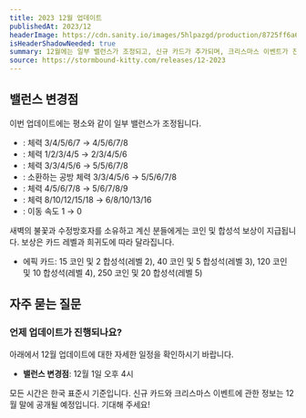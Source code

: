 ```yaml
---
title: 2023 12월 업데이트
publishedAt: 2023/12
headerImage: https://cdn.sanity.io/images/5hlpazgd/production/8725ff6a629d11e1e2ab2e1183982900f6ba86d3-1920x622.png
isHeaderShadowNeeded: true
summary: 12월에는 일부 밸런스가 조정되고, 신규 카드가 추가되며, 크리스마스 이벤트가 진행됩니다!
source: https://stormbound-kitty.com/releases/12-2023
---
```


<script>
    import BadgedHeader from "$components/BadgedHeader.svelte";
    import Old from "$components/Old.svelte";
    import New from "$components/New.svelte";
    import ImageBlock from "$components/ImageBlock.svelte";
    import FlexibleList from "$components/FlexibleList.svelte";
    import Icon from "$components/Icon.svelte";
    import Card from "$components/Card.svelte";
    import CardLink from "$components/CardLink.svelte";
    import Comment from "$components/Comment.svelte";
    import DiscountedBrawl from "$components/DiscountedBrawl.md";
</script>

## 밸런스 변경점
이번 업데이트에는 평소와 같이 일부 밸런스가 조정됩니다.

  - <CardLink target="머리 없는 다혈질" />: 체력 <Old>3/4/5/6/7</Old> → <New type="buff">4/5/6/7/8</New>
  - <CardLink target="집결하는 극단원" />: 체력 <Old>1/2/3/4/5</Old> → <New type="buff">2/3/4/5/6</New>
  - <CardLink target="기계 공방" />: 체력 <Old>3/3/4/5/6</Old> → <New type="buff">5/5/6/7/8</New>
  - <CardLink target="기계 노동자" />: 소환하는 공방 체력 <Old>3/3/4/5/6</Old> → <New type="buff">5/5/6/7/8</New>
  - <CardLink target="디버그 로거" />: 체력 <Old>4/5/6/7/8</Old> → <New type="buff">5/6/7/8/9</New>
  - <CardLink target="새벽의 불꽃" />: 체력 <Old>8/10/12/15/18</Old> → <New type="nerf">6/8/10/13/16</New>
  - <CardLink target="수정방호자" />: 이동 속도 <Old>1</Old> → <New type="nerf">0</New>

<Comment>

새벽의 불꽃과 수정방호자를 소유하고 계신 분들에게는 코인 및 합성석 보상이 지급됩니다. 보상은 카드 레벨과 희귀도에 따라 달라집니다.

  - <Icon type="epic" /> 에픽 카드: <Icon type="coin" /> 15 코인 및 <Icon type="stone" /> 2 합성석(레벨 2), <Icon type="coin" /> 40 코인 및 <Icon type="stone" /> 5 합성석(레벨 3), <Icon type="coin" /> 120 코인 및 <Icon type="stone" /> 10 합성석(레벨 4), <Icon type="coin" /> 250 코인 및 <Icon type="stone" /> 20 합성석(레벨 5)

</Comment>

## 자주 묻는 질문
### 언제 업데이트가 진행되나요?
아래에서 12월 업데이트에 대한 자세한 일정을 확인하시기 바랍니다.

  - **밸런스 변경점**: 12월 1일 오후 4시

모든 시간은 한국 표준시 기준입니다. 신규 카드와 크리스마스 이벤트에 관한 정보는 12월 말에 공개될 예정입니다. 기대해 주세요!